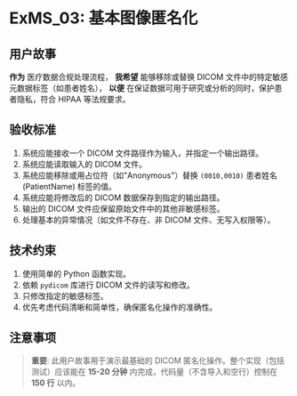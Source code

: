 # ExMS_03: 基本图像匿名化

## 用户故事

**作为** 医疗数据合规处理流程，
**我希望** 能够移除或替换 DICOM 文件中的特定敏感元数据标签（如患者姓名），
**以便** 在保证数据可用于研究或分析的同时，保护患者隐私，符合 HIPAA 等法规要求。

## 验收标准

1.  系统应能接收一个 DICOM 文件路径作为输入，并指定一个输出路径。
2.  系统应能读取输入的 DICOM 文件。
3.  系统应能移除或用占位符（如"Anonymous"）替换 `(0010,0010)` 患者姓名 (PatientName) 标签的值。
4.  系统应能将修改后的 DICOM 数据保存到指定的输出路径。
5.  输出的 DICOM 文件应保留原始文件中的其他非敏感标签。
6.  处理基本的异常情况（如文件不存在、非 DICOM 文件、无写入权限等）。

## 技术约束

1.  使用简单的 Python 函数实现。
2.  依赖 `pydicom` 库进行 DICOM 文件的读写和修改。
3.  只修改指定的敏感标签。
4.  优先考虑代码清晰和简单性，确保匿名化操作的准确性。

## 注意事项

> **重要**: 此用户故事用于演示最基础的 DICOM 匿名化操作。整个实现（包括测试）应该能在 **15-20 分钟** 内完成，代码量（不含导入和空行）控制在 **150 行** 以内。 